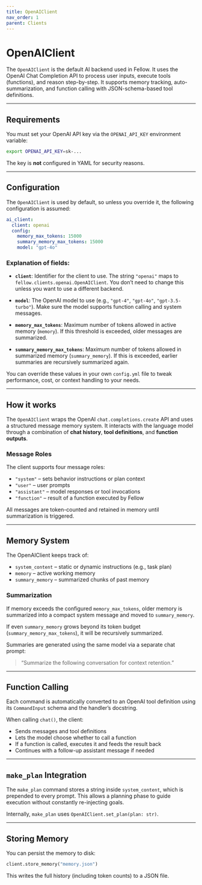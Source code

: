 ```yaml
---
title: OpenAIClient
nav_order: 1
parent: Clients
---
```


# OpenAIClient

The `OpenAIClient` is the default AI backend used in Fellow. It uses the OpenAI Chat Completion API to process user inputs, execute tools (functions), and reason step-by-step. It supports memory tracking, auto-summarization, and function calling with JSON-schema-based tool definitions.

---

## Requirements

You must set your OpenAI API key via the `OPENAI_API_KEY` environment variable:

```bash
export OPENAI_API_KEY=sk-...
```

The key is **not** configured in YAML for security reasons.

---

## Configuration

The `OpenAIClient` is used by default, so unless you override it, the following configuration is assumed:

```yaml
ai_client:
  client: openai
  config:
    memory_max_tokens: 15000
    summary_memory_max_tokens: 15000
    model: "gpt-4o"
```

### Explanation of fields:

- **`client`**: Identifier for the client to use. The string `"openai"` maps to `fellow.clients.openai.OpenAIClient`. You don’t need to change this unless you want to use a different backend.
  
- **`model`**: The OpenAI model to use (e.g., `"gpt-4"`, `"gpt-4o"`, `"gpt-3.5-turbo"`). Make sure the model supports function calling and system messages.

- **`memory_max_tokens`**: Maximum number of tokens allowed in active memory (`memory`). If this threshold is exceeded, older messages are summarized.

- **`summary_memory_max_tokens`**: Maximum number of tokens allowed in summarized memory (`summary_memory`). If this is exceeded, earlier summaries are recursively summarized again.

You can override these values in your own `config.yml` file to tweak performance, cost, or context handling to your needs.

---

## How it works

The `OpenAIClient` wraps the OpenAI `chat.completions.create` API and uses a structured message memory system. It interacts with the language model through a combination of **chat history**, **tool definitions**, and **function outputs**.

### Message Roles

The client supports four message roles:
- `"system"` – sets behavior instructions or plan context
- `"user"` – user prompts
- `"assistant"` – model responses or tool invocations
- `"function"` – result of a function executed by Fellow

All messages are token-counted and retained in memory until summarization is triggered.

---

## Memory System

The OpenAIClient keeps track of:
- `system_content` – static or dynamic instructions (e.g., task plan)
- `memory` – active working memory
- `summary_memory` – summarized chunks of past memory

### Summarization

If memory exceeds the configured `memory_max_tokens`, older memory is summarized into a compact system message and moved to `summary_memory`.

If even `summary_memory` grows beyond its token budget (`summary_memory_max_tokens`), it will be recursively summarized.

Summaries are generated using the same model via a separate chat prompt:
> “Summarize the following conversation for context retention.”

---

## Function Calling

Each command is automatically converted to an OpenAI tool definition using its `CommandInput` schema and the handler’s docstring.

When calling `chat()`, the client:
- Sends messages and tool definitions
- Lets the model choose whether to call a function
- If a function is called, executes it and feeds the result back
- Continues with a follow-up assistant message if needed

---

## `make_plan` Integration

The `make_plan` command stores a string inside `system_content`, which is prepended to every prompt. This allows a planning phase to guide execution without constantly re-injecting goals.

Internally, `make_plan` uses `OpenAIClient.set_plan(plan: str)`.

---

## Storing Memory

You can persist the memory to disk:

```python
client.store_memory("memory.json")
```

This writes the full history (including token counts) to a JSON file.